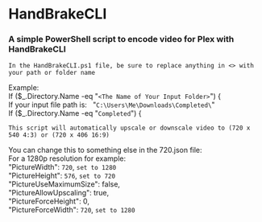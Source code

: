 # HandBrakeCLI
### A simple PowerShell script to encode video for Plex with HandBrakeCLI

`In the HandBrakeCLI.ps1 file, be sure to replace anything in <> with your path or folder name`

Example:  
If ($\_.Directory.Name -eq "`<The Name of Your Input Folder>`") {  
If your input file path is:&nbsp;&nbsp; "`C:\Users\Me\Downloads\Completed\`"  
If ($\_.Directory.Name -eq "`Completed`") {  

`This script will automatically upscale or downscale video to (720 x 540 4:3) or (720 x 406 16:9)`

You can change this to something else in the 720.json file:  
For a 1280p resolution for example:  
"PictureWidth": `720`, `set to 1280`  
"PictureHeight": `576`, `set to 720`  
"PictureUseMaximumSize": false,  
"PictureAllowUpscaling": true,  
"PictureForceHeight": 0,  
"PictureForceWidth": `720`, `set to 1280`
